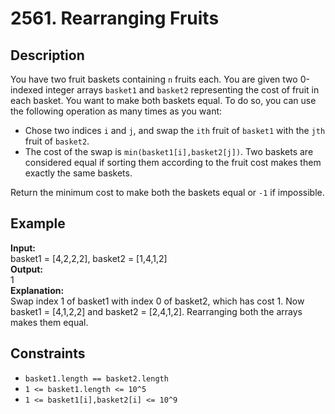# 2561. Rearranging Fruits

## Description

You have two fruit baskets containing `n` fruits each. You are given two 0-indexed integer arrays `basket1` and `basket2` representing the cost of fruit in each basket. You want to make both baskets equal. To do so, you can use the following operation as many times as you want:

- Chose two indices `i` and `j`, and swap the `ith` fruit of `basket1` with the `jth` fruit of `basket2`.
- The cost of the swap is `min(basket1[i],basket2[j])`.
Two baskets are considered equal if sorting them according to the fruit cost makes them exactly the same baskets.

Return the minimum cost to make both the baskets equal or `-1` if impossible.



## Example

**Input:**  
basket1 = [4,2,2,2], basket2 = [1,4,1,2]
<br>
**Output:**
<br>
1
<br>
**Explanation:**
<br>
Swap index 1 of basket1 with index 0 of basket2, which has cost 1. Now basket1 = [4,1,2,2] and basket2 = [2,4,1,2]. Rearranging both the arrays makes them equal.

## Constraints

- `basket1.length == basket2.length`
- `1 <= basket1.length <= 10^5`
- `1 <= basket1[i],basket2[i] <= 10^9` 

